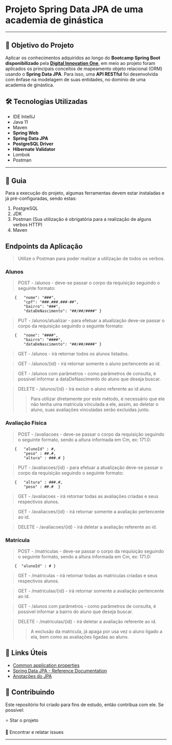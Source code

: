 <h1> Projeto Spring Data JPA de uma academia de ginástica </h1>

<hr>

<h2>🎯 Objetivo do Projeto</h2>
<p> Aplicar os conhecimentos adquiridos ao longo do <strong>Bootcamp Spring Boot disponibilizado</strong>  pela <a href="https://dio.me/"><strong> Digital Innovation One</strong></a>, em meio ao projeto foram aplicados os principais conceitos de mapeamento objeto relacional (ORM) usando o <strong>Spring Data JPA</strong>. Para isso, uma <strong>API RESTful</strong> foi desenvolvida com ênfase na modelagem de suas entidades, no domínio de uma academia de ginástica.</p>

<h2>🛠 Tecnologias Utilizadas</h2>

<ul>
    <li>IDE IntelliJ</li>
    <li>Java 11</li>
    <li>Maven</li>
    <li><strong>Spring Web</strong></li>
    <li><strong>Spring Data JPA</strong></li>
    <li><strong>PostgreSQL Driver</strong></li>
    <li><strong>Hibernate Validator</strong></li>
    <li>Lombok</li>
    <li>Postman</li>
</ul>

<hr>

<h2> 🚦 Guia </h2>
<p>Para a execução do projeto, algumas ferramentas devem estar instaladas e já pré-configuradas, sendo estas:</p>

<ol>
    <li> PostgreSQL </li>
    <li> JDK </li>
    <li> Postman (Sua utilização é obrigatória para a realização de alguns verbos HTTP) </li>
    <li> Maven </li>
</ol>


<h2> Endpoints da Aplicação </h2>

>Utilize o Postman para poder realizar a utilizaçào de todos os verbos.

<h3>Alunos</h3>

>POST - /alunos - deve-se passar o corpo da requisição seguindo o seguinte formato:

        
        {   "nome": "###",
            "cpf": "###.###.###-##", 
            "bairro": "###", 
            "dataDeNascimento": "##/##/####" }
        
>PUT - /alunos/atualizar - para efetuar a atualização deve-se passar o corpo da requisição seguindo o seguinte formato:

        {   "nome": "####",
            "bairro": "####",
            "dataDeNascimento": "##/##/####" }

>GET - /alunos - irá retornar todos os alunos listados.

>GET - /alunos/{id} - irá retornar somente o aluno pertencente ao id.

>GET - /alunos com parâmetros - como parâmetros de consulta, é possivel informar a dataDeNascimento do aluno que deseja buscar.

>DELETE - /alunos/{id} - Irá excluir o aluno referente ao id aluno.
>  > Para utilizar diretamente por este método, é necessário que ele não tenha uma matrícula vinculada a ele, assim, ao deletar o aluno, suas avaliações vinculadas serão excluidas junto.

<h3>Avaliação Física</h3>

>POST - /avaliacoes - deve-se passar o corpo da requisição seguindo o seguinte formato, sendo a altura informada em Cm, ex: 171.0:


        {   "alunoId" : #,
            "peso" : ##.#,
            "altura" : ###.# }


>PUT - /avaliacoes/{id} - para efetuar a atualização deve-se passar o corpo da requisição seguindo o seguinte formato:

        {   "altura" : ###.#,
            "peso" : ##.#  }

>GET - /avaliacoes - irá retornar todas as avaliações criadas e seus respectivos alunos.

>GET - /avaliacoes/{id} - irá retornar somente a avaliação pertencente ao id.

>DELETE - /avaliacoes/{id} - irá deletar a avaliação referente ao id.


<h3>Matrícula</h3>

>POST - /matriculas - deve-se passar o corpo da requisição seguindo o seguinte formato, sendo a altura informada em Cm, ex: 171.0:


        {  "alunoId" : # }

>GET - /matriculas - irá retornar todas as matriculas criadas e seus respectivos alunos.

>GET - /matriculas/{id} - irá retornar somente a avaliação pertencente ao id.

>GET - /alunos com parâmetros - como parâmetros de consulta, é possivel informar a bairro do aluno que deseja buscar.

>DELETE - /matriculas/{id} - irá deletar a avaliação referente ao id.
> > A exclusão da matricula, já apaga por usa vez o aluno ligado a ela, bem como as avaliações ligadas ao aluno.

<h2>🔗 Links Úteis</h2>
<ul>
    <li><a href="https://docs.spring.io/spring-boot/docs/2.0.x/reference/html/common-application-properties.html">Common application properties</a></li>
    <li><a href="https://docs.spring.io/spring-data/jpa/docs/current/reference/html/#jpa.repositories">Spring Data JPA - Reference Documentation</a></li>
    <li><a href="https://strn.com.br/artigos/2018/12/11/todas-as-anotações-do-jpa-anotações-de-mapeamento/">Anotações do JPA</a> </li>
</ul>


<h2> 🤝 Contribuindo </h2>

Este repositório foi criado para fins de estudo, então contribua com ele.
Se possível:

⭐️  Star o projeto

🐛 Encontrar e relatar issues

<hr>



